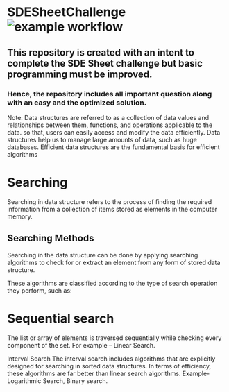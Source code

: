 # SDESheetChallenge  ![example workflow](https://img.shields.io/badge/DSA-Algo-blue)

## This repository is created with an intent to complete the SDE Sheet challenge but basic programming must be improved. 
<h3>Hence, the repository includes all important question along with an easy and the optimized solution.</h3>

Note:
Data structures are referred to as a collection of data values and relationships between them, functions, and operations applicable to the data. so that, users can easily access and modify the data efficiently. Data structures help us to manage large amounts of data, such as huge databases. Efficient data structures are the fundamental basis for efficient algorithms

# Searching
Searching in data structure refers to the process of finding the required information from a collection of items stored as elements in the computer memory. 
## Searching Methods
Searching in the data structure can be done by applying searching algorithms to check for or extract an element from any form of stored data structure.

These algorithms are classified according to the type of search operation they perform, such as:

<h1> Sequential search </h1>
The list or array of elements is traversed sequentially while checking every component of the set.
For example – Linear Search.

Interval Search
The interval search includes algorithms that are explicitly designed for searching in sorted data structures. In terms of efficiency, these algorithms are far better than linear search algorithms.
Example- Logarithmic Search, Binary search.

